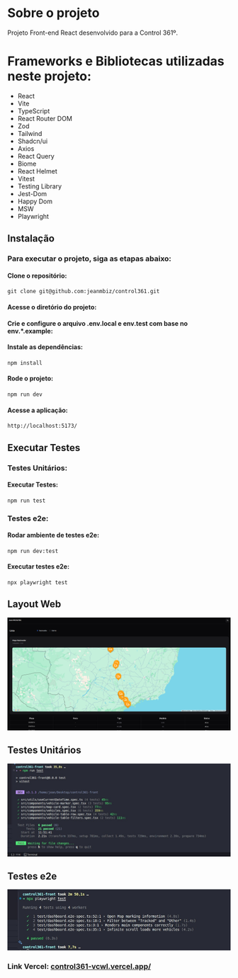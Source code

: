 # Sobre o projeto

Projeto Front-end React desenvolvido para a Control 361º.

# Frameworks e Bibliotecas utilizadas neste projeto:
- React
- Vite
- TypeScript
- React Router DOM
- Zod
- Tailwind
- Shadcn/ui
- Axios
- React Query
- Biome
- React Helmet
- Vitest
- Testing Library
- Jest-Dom
- Happy Dom
- MSW
- Playwright

## Instalação

### Para executar o projeto, siga as etapas abaixo:

#### Clone o repositório:

```
git clone git@github.com:jeanmbiz/control361.git
```

#### Acesse o diretório do projeto:

#### Crie e configure o arquivo .env.local e env.test com base no env.*.example:

#### Instale as dependências:

```
npm install
```

#### Rode o projeto:

```
npm run dev
```

#### Acesse a aplicação:

```
http://localhost:5173/
```

## Executar Testes

### Testes Unitários:
#### Executar Testes:

```
npm run test
```

### Testes e2e:
#### Rodar ambiente de testes e2e:

```
npm run dev:test
```
#### Executar testes e2e:

```
npx playwright test
```

## Layout Web
![SITE](/src/assets/dashboard.png) 

## Testes Unitários 
![SITE](/src/assets/unit-tests.png)

## Testes e2e
![SITE](/src/assets/e2e-tests.png)



### Link Vercel: [control361-vcwl.vercel.app/](https://control361-vcwl.vercel.app/)
